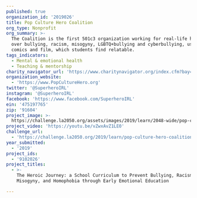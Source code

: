 ```yaml
---
published: true
organization_id: '2019026'
title: Pop Culture Hero Coalition
org_type: Nonprofit
org_summary: >-
  The Coalition is the first 501c3 organization working for real-life heroism
  over bullying, racism, misogyny, LGBTQ+bullying and cyberbullying, using TV,
  comics and film, which students find relatable.
tags_indicators:
  - Mental & emotional health
  - Teaching & mentorship
charity_navigator_url: 'https://www.charitynavigator.org/index.cfm?bay=search.profile&ein=475197765'
organization_website:
  - 'https://www.PopCultureHero.org'
twitter: '@SuperheroIRL'
instagram: '@SuperheroIRL'
facebook: 'https://www.facebook.com/SuperheroIRL'
ein: '475197765'
zip: '91604'
project_image: >-
  https://challenge.la2050.org/assets/images/2019/learn/2048-wide/pop-culture-hero-coalition.jpg
project_video: 'https://youtu.be/vZwxAvZ1LE0'
challenge_url:
  - 'https://challenge.la2050.org/2019/learn/pop-culture-hero-coalition/'
year_submitted:
  - '2019'
project_ids:
  - '9102026'
project_titles:
  - >-
    The Heroic Journey: a School Curriculum to Prevent Bullying, Racism,
    Misogyny, and Homophobia through Early Emotional Education

---
```

